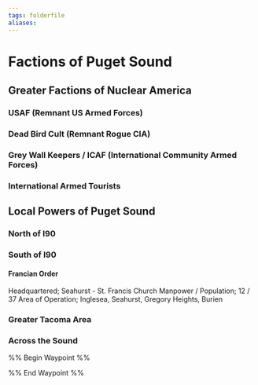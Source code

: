 ```yaml
---
tags: folderfile
aliases:
---
```


# Factions of Puget Sound
## Greater Factions of Nuclear America
### USAF (Remnant US Armed Forces)
### Dead Bird Cult (Remnant Rogue CIA)
### Grey Wall Keepers / ICAF (International Community Armed Forces)
### International Armed Tourists

## Local Powers of Puget Sound
### North of I90
### South of I90
#### Francian Order
Headquartered; Seahurst - St. Francis Church
Manpower / Population; 12 / 37
Area of Operation; Inglesea, Seahurst, Gregory Heights, Burien
### Greater Tacoma Area
### Across the Sound

%% Begin Waypoint %%


%% End Waypoint %%
